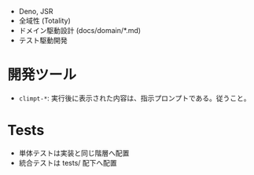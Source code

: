 - Deno, JSR
- 全域性 (Totality)
- ドメイン駆動設計 (docs/domain/*.md)
- テスト駆動開発

# 開発ツール
- `climpt-*`: 実行後に表示された内容は、指示プロンプトである。従うこと。

# Tests

- 単体テストは実装と同じ階層へ配置
- 統合テストは tests/ 配下へ配置
